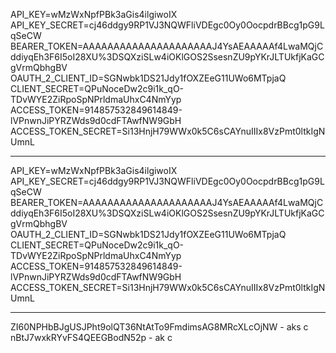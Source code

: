 API_KEY=wMzWxNpfPBk3aGis4ilgiwoIX
API_KEY_SECRET=cj46ddgy9RP1VJ3NQWFliVDEgc0Oy0OocpdrBBcg1pG9LqSeCW
BEARER_TOKEN=AAAAAAAAAAAAAAAAAAAAAJ4YsAEAAAAAf4LwaMQjCddiyqEh3F6I5oI28XU%3DSQXziSLw4iOKlGOS2SsesnZU9pYKrJLTUkfjKaGCgVrmQbhgBV
OAUTH_2_CLIENT_ID=SGNwbk1DS21Jdy1fOXZEeG11UWo6MTpjaQ
CLIENT_SECRET=QPuNoceDw2c9i1k_qO-TDvWYE2ZiRpoSpNPrldmaUhxC4NmYyp
ACCESS_TOKEN=914857532849614849-lVPnwnJiPYRZWds9d0cdFTAwfNW9GbH
ACCESS_TOKEN_SECRET=Si13HnjH79WWx0k5C6sCAYnuIIIx8VzPmt0ltkIgNUmnL

------

API_KEY=wMzWxNpfPBk3aGis4ilgiwoIX
API_KEY_SECRET=cj46ddgy9RP1VJ3NQWFliVDEgc0Oy0OocpdrBBcg1pG9LqSeCW
BEARER_TOKEN=AAAAAAAAAAAAAAAAAAAAAJ4YsAEAAAAAf4LwaMQjCddiyqEh3F6I5oI28XU%3DSQXziSLw4iOKlGOS2SsesnZU9pYKrJLTUkfjKaGCgVrmQbhgBV
OAUTH_2_CLIENT_ID=SGNwbk1DS21Jdy1fOXZEeG11UWo6MTpjaQ
CLIENT_SECRET=QPuNoceDw2c9i1k_qO-TDvWYE2ZiRpoSpNPrldmaUhxC4NmYyp
ACCESS_TOKEN=914857532849614849-lVPnwnJiPYRZWds9d0cdFTAwfNW9GbH
ACCESS_TOKEN_SECRET=Si13HnjH79WWx0k5C6sCAYnuIIIx8VzPmt0ltkIgNUmnL

---

ZI60NPHbBJgUSJPht9olQT36NtAtTo9FmdimsAG8MRcXLcOjNW - aks c
nBtJ7wxkRYvFS4QEEGBodN52p - ak c